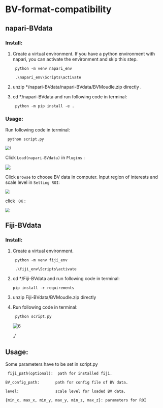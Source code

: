 # BV-format-compatibility

## napari-BVdata

### Install:

1. Create a virtual environment. If you have a python environment with napari, you can activate the environment and skip this step.

   ``` python -m venv napari_env``` 

   ``` .\napari_env\Scripts\activate``` 

2. unzip */napari-BVdata/napari-BVdata/BVMoudle.zip directly .

3. cd */napari-BVdata and run following code in terminal:

   ``` python -m pip install -e .```

### Usage:

Run following code in terminal:

``` python script.py```

<img src="./imgs/1.JPG" alt="1" style="zoom:80%;" />

Click ```Load(napari-BVdata)``` in ```Plugins``` :

![](./imgs/2.JPG)

Click ```Browse``` to choose BV data in computer.  Input region of interests and scale level in ```Setting ROI```:

<img src="./imgs/4.jpg" style="zoom:80%;" />

click ``` OK``` :

<img src="./imgs/5.jpg" style="zoom:80%;" />

## Fiji-BVdata

### Install:

1. Create a virtual environment.

   ``` python -m venv fiji_env``` 

   ``` .\fiji_env\Scripts\activate``` 

2. cd */Fiji-BVdata and run following code in terminal:

   ```pip install -r requirements```

3. unzip Fiji-BVdata/BVMoudle.zip directly

4. Run following code in terminal:

   ``` python script.py```

   ![6](./imgs/6.jpg)

   ./

## Usage:

Some parameters have to be set in script.py

` fiji_path(optional):  path for installed fiji.` 

`BV_config_path:       path for config file of BV data.`

`level:                scale level for loaded BV data.`

`{min_x, max_x, min_y, max_y, min_z, max_z}: parameters for ROI`





















